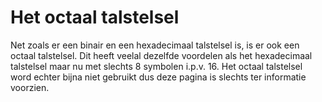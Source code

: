 # Het octaal talstelsel

Net zoals er een binair en een hexadecimaal talstelsel is, is er ook een octaal talstelsel. Dit heeft veelal dezelfde voordelen als het hexadecimaal talstelsel maar nu met slechts 8 symbolen i.p.v. 16. Het octaal talstelsel word echter bijna niet gebruikt dus deze pagina is slechts ter informatie voorzien.